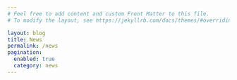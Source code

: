 ```yaml
---
# Feel free to add content and custom Front Matter to this file.
# To modify the layout, see https://jekyllrb.com/docs/themes/#overriding-theme-defaults

layout: blog
title: News
permalink: /news
pagination: 
  enabled: true
  category: news
---
```

